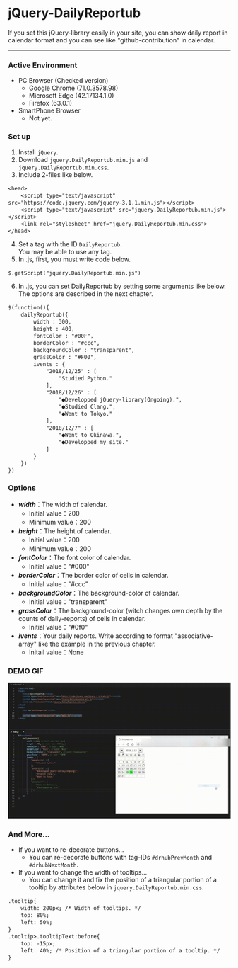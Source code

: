 # jQuery-DailyReportub
If you set this jQuery-library easily in your site, you can show daily report in calendar format and you can see like "github-contribution" in calendar.

---
### Active Environment
- PC Browser (Checked version)
    - Google Chrome (71.0.3578.98)
    - Microsoft Edge (42.17134.1.0)
    - Firefox (63.0.1)
- SmartPhone Browser
    - Not yet.

### Set up
1. Install `jQuery`.
2. Download `jquery.DailyReportub.min.js` and `jquery.DailyReportub.min.css`.
3. Include 2-files like below.
```
<head>
    <script type="text/javascript" src="https://code.jquery.com/jquery-3.1.1.min.js"></script>
    <script type="text/javascript" src="jquery.DailyReportub.min.js"></script>
    <link rel="stylesheet" href="jquery.DailyReportub.min.css">
</head>
```
4. Set a tag with the ID `DailyReportub`.  
You may be able to use any tag.
5. In .js, first, you must write code below.
```
$.getScript("jquery.DailyReportub.min.js")
```
6. In .js, you can set DailyReportub by setting some arguments like below.  
The options are described in the next chapter.
```
$(function(){
    dailyReportub({
        width : 300,
        height : 400,
        fontColor : "#00F",
        borderColor : "#ccc",
        backgroundColor : "transparent",
        grassColor : "#F00",
        ivents : {
            "2018/12/25" : [
                "Studied Python."
            ],
            "2018/12/26" : [
                "●Developped jQuery-library(Ongoing).",
                "●Studied Clang.",
                "●Went to Tokyo."
            ],
            "2018/12/7" : [
                "●Went to Okinawa.",
                "●Developped my site."
            ]
        }
    })
})
```

### Options
- ***width***：The width of calendar.
    - Initial value：200
    - Minimum value：200
- ***height***：The height of calendar.
    - Initial value：200
    - Minimum value：200
- ***fontColor***：The font color of calendar.
    - Initial value："#000"
- ***borderColor***：The border color of cells in calendar.
    - Initial value："#ccc"
- ***backgroundColor***：The background-color of calendar.
    - Initial value："transparent"
- ***grassColor***：The background-color (witch changes own depth by the counts of daily-reports) of cells in calendar.
    - Initial value："#0f0"
- ***ivents***：Your daily reports. Write according to format "associative-array" like the example in the previous chapter.
    - Initail value：None

### DEMO GIF
![DEMO](https://github.com/KagenoMoheji/jQuery-DailyReportub/blob/media/media/DailyReportub.gif)

### And More...
- If you want to re-decorate buttons...
    - You can re-decorate buttons with tag-IDs `#drhubPrevMonth` and `#drhubNextMonth`.
- If you want to change the width of tooltips...
    - You can change it and fix the position of a triangular portion of a tooltip by attributes below in `jquery.DailyReportub.min.css`.
```
.tooltip{
    width: 200px; /* Width of tooltips. */
    top: 80%;
    left: 50%;
}
.tooltip>.tooltipText:before{
    top: -15px;
    left: 40%; /* Position of a triangular portion of a tooltip. */
}
```